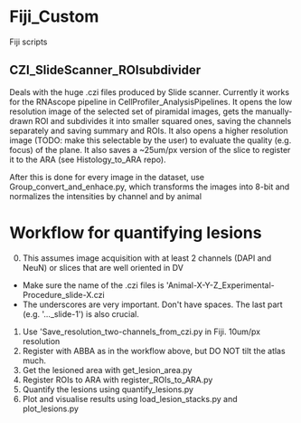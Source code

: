 # Fiji_Custom
Fiji scripts

## CZI_SlideScanner_ROIsubdivider
Deals with the huge .czi files produced by Slide scanner. Currently it works for the RNAscope pipeline in CellProfiler_AnalysisPipelines. 
It opens the low resolution image of the selected set of piramidal images, gets the manually-drawn ROI and subdivides it into smaller squared ones, saving the channels separately and saving summary and ROIs. It also opens a higher resolution image (TODO: make this selectable by the user) to evaluate the quality (e.g. focus) of the plane. It also saves a ~25um/px version of the slice to register it to the ARA (see Histology_to_ARA repo).

After this is done for every image in the dataset, use Group_convert_and_enhace.py, which transforms the images into 8-bit and normalizes the intensities by channel and by animal


# Workflow for quantifying lesions
0. This assumes image acquisition with at least 2 channels (DAPI and NeuN) or slices that are well oriented in DV
  - Make sure the name of the .czi files is 'Animal-X-Y-Z_Experimental-Procedure_slide-X.czi
  - The underscores are very important. Don't have spaces. The last part (e.g. '..._slide-1') is also crucial.
1. Use 'Save_resolution_two-channels_from_czi.py in Fiji. 10um/px resolution
2. Register with ABBA as in the workflow above, but DO NOT tilt the atlas much.
3. Get the lesioned area with get_lesion_area.py
4. Register ROIs to ARA with register_ROIs_to_ARA.py
5. Quantify the lesions using quantify_lesions.py
6. Plot and visualise results using load_lesion_stacks.py and plot_lesions.py
